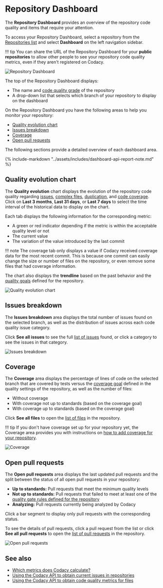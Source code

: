# Repository Dashboard

The **Repository Dashboard** provides an overview of the repository code quality and items that require your attention.

To access your Repository Dashboard, select a repository from the [Repositories list](../organizations/managing-repositories.md) and select **Dashboard** on the left navigation sidebar.

!!! tip
    You can share the URL of the Repository Dashboard for your **public repositories** to allow other people to see your repository code quality metrics, even if they aren't registered on Codacy.

![Repository Dashboard](images/repository-dashboard.png)

The top of the Repository Dashboard displays:

-   The name and [code quality grade](../faq/code-analysis/which-metrics-does-codacy-calculate.md#grade) of the repository
-   A drop-down list that selects which branch of your repository to display on the dashboard

On the Repository Dashboard you have the following areas to help you monitor your repository:

-   [Quality evolution chart](#quality-evolution-chart)
-   [Issues breakdown](#issues-breakdown)
-   [Coverage](#coverage)
-   [Open pull requests](#open-pull-requests)

The following sections provide a detailed overview of each dashboard area.

{% include-markdown "../assets/includes/dashboard-api-report-note.md" %}

## Quality evolution chart

The **Quality evolution** chart displays the evolution of the repository code quality regarding [issues](../faq/code-analysis/which-metrics-does-codacy-calculate.md#issues), [complex files](../faq/code-analysis/which-metrics-does-codacy-calculate.md#complexity), [duplication](../faq/code-analysis/which-metrics-does-codacy-calculate.md#duplication), and [code coverage](../faq/code-analysis/which-metrics-does-codacy-calculate.md#code-coverage). Click on **Last 3 months**, **Last 31 days**, or **Last 7 days** to select the time interval of the historical data to display on the chart.

Each tab displays the following information for the corresponding metric:

-   A green or red indicator depending if the metric is within the acceptable quality level or not
-   The current value
-   The variation of the value introduced by the last commit

!!! note
    The coverage tab only displays a value if Codacy received coverage data for the most recent commit. This is because one commit can <span class="skip-vale">easily</span> change the size or number of files on the repository, or even remove some files that had coverage information.

The chart also displays the **trendline** based on the past behavior and the [quality goals](../repositories-configure/adjusting-quality-goals.md) defined for the repository.

![Quality evolution chart](images/repository-dashboard-quality-evolution.png)

## Issues breakdown

The **Issues breakdown** area displays the total number of issues found on the selected branch, as well as the distribution of issues across each code quality issue category.

Click **See all issues** to see the full [list of issues](issues.md) found, or click a category to see the issues in that category.

![Issues breakdown](images/repository-dashboard-issues-breakdown.png)

## Coverage

The **Coverage** area displays the percentage of lines of code on the selected branch that are covered by tests versus the [coverage goal](../repositories-configure/adjusting-quality-goals.md#goals) defined in the quality settings of the repository, as well as the number of files:

-   Without coverage
-   With coverage not up to standards (based on the coverage goal)
-   With coverage up to standards (based on the coverage goal)

Click **See all files** to open the [list of files](files.md) in the repository.

!!! tip
    If you don't have coverage set up for your repository yet, the Coverage area provides you with instructions on [how to add coverage for your repository](../coverage-reporter/index.md).

![Coverage](images/repository-dashboard-coverage.png)

## Open pull requests

The **Open pull requests** area displays the last updated pull requests and the split between the status of all open pull requests in your repository:

-   **Up to standards:** Pull requests that meet the minimum quality levels
-   **Not up to standards:** Pull requests that failed to meet at least one of the [quality gate rules defined for the repository](../repositories-configure/adjusting-quality-gates.md)
-   **Analyzing:** Pull requests currently being analyzed by Codacy

Click a bar segment to display only pull requests with the corresponding status.

To see the details of pull requests, click a pull request from the list or click **See all pull requests** to open the [list of pull requests](pull-requests.md) in the repository.

![Open pull requests](images/repository-dashboard-open-pull-requests.png)

## See also

-   [Which metrics does Codacy calculate?](../faq/code-analysis/which-metrics-does-codacy-calculate.md)
-   [Using the Codacy API to obtain current issues in repositories](../codacy-api/examples/obtaining-current-issues-in-repositories.md)
-   [Using the Codacy API to obtain code quality metrics for files](../codacy-api/examples/obtaining-code-quality-metrics-for-files.md)
